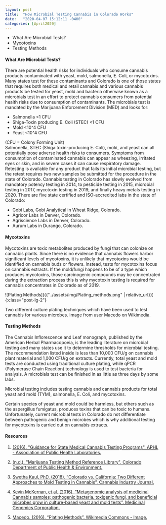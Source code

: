 ```yaml
---
layout: post
title:  "How Microbial Testing Cannabis in Colorado Works"
date:   "2020-04-07 15:12:11 -0400"
categories: [April2020]
---
```




* What Are Microbial Tests?
* Mycotoxins
* Testing Methods




#### What Are Microbial Tests?
There are potential health risks for individuals who consume cannabis products contaminated with yeast, mold, salmonella, E. Coli, or mycotoxins. Many states test for these contaminants and Colorado is one of those states that requires both medical and retail cannabis and various cannabis products be tested for yeast, mold and bacteria otherwise known as a microbials test in an effort to protect cannabis consumers from potential health risks due to consumption of contaminants. The microbials test is mandated by the Marijuana Enforcement Division (MED) and looks for: 

* Salmonella <1 CFU
* Shiga-Toxin producing E. Coli (STEC) <1 CFU
* Mold <10^4 CFU
* Yeast <10^4 CFU
<div>(CFU = Colony Forming Unit)</div>


<div></div>
Salmonella, STEC (Shiga toxin-producing E. Coli), mold, and yeast can all potentially pose adverse health risks to consumers. Symptoms from consumption of contaminated cannabis can appear as wheezing, irritated eyes or skin, and in severe cases it can cause respiratory damage. Retesting is available for any product that fails its initial microbial testing, but the retest requires two new samples be submitted for the procedure in the state of Colorado. Cannabis testing in Colorado has slowly evolved from mandatory potency testing in 2014, to pesticide testing in 2015, microbial testing in 2017, mycotoxin testing in 2019, and finally heavy metals testing in 2020. There are five state certified and ISO-accredited labs in the state of Colorado:

* Gobi Labs, Gobi Analytical in Wheat Ridge, Colorado.
* Agricor Labs in Denver, Colorado. 
* Agriscience Labs in Denver, Colorado.
* Aurum Labs in Durango, Colorado. 

#### Mycotoxins
Mycotoxins are toxic metabolites produced by fungi that can colonize on cannabis plants. Since there is no evidence that cannabis flowers harbor significant levels of mycotoxins, it is unlikely that mycotoxins would be identified on cannabis buds or flowers. Instead, tests for mycotoxins focus on cannabis extracts. If the mold/fungi happens to be of a type which produces mycotoxins, those carcinogenic compounds may be concentrated during the extraction process this is why mycotoxin testing is required for cannabis concentrates in Colorado as of 2019. 


![Plating Methods]({{"../assets/img/Plating_methods.png" | relative_url}}){:class="post-lg-2"}
<div class="text-center blog-caption">
Two different culture plating techniques which have been used to test cannabis for various microbes. Image from user Macedo on Wikimedia. 
</div>


#### Testing Methods
The Cannabis Inflorescence and Leaf monograph, published by the American Herbal Pharmacopoeia, is the leading literature on microbial testing and many states use it to determine thresholds for microbial testing. The recommendation listed inside is less than 10,000 CFU/g on cannabis plant material and 1,000 CFU/g on extracts. Currently, total yeast and mold tests are conducted using traditional culture plating, while qPCR (Polymerase Chain Reaction) technology is used to test bacteria for analysis. A microbials test can be finished in as little as three days by some labs. 


<div class="text-center blog-quote">
Microbial testing includes testing cannabis and cannabis products for total yeast and mold (TYM), salmonella, E. Coli, and mycotoxins.
</div>


Certain species of yeast and mold could be harmless, but others such as the aspergillus fumigatus, produces toxins that can be toxic to humans. Unfortunately, current microbial tests in Colorado do not differentiate between pathogenic and benign microbes which is why additional testing for mycotoxins is carried out on cannabis extracts. 





#### Resources
1. <a href="https://www.aphl.org/aboutAPHL/publications/Documents/EH-Guide-State-Med-Cannabis-052016.pdf&ved=2ahUKEwjmlaeu2tPoAhUQRqwKHfgfDg0QFjAEegQICRAB&usg=AOvVaw0_iszM0uR_juYkJGODhDJw"> (2016). "Guidance for State Medical Cannabis Testing Programs". APHL - Association of Public Health Laboratories. 
</a>

2. <a href="https://www.colorado.gov/pacific/cdphe/inspection-retail-marijuana-testing-facilities"> (n.d.). "Marijuana Testing Method Reference Library". Colorado Department of Public Health &amp; Environment. 
</a>

3. <a href="https://cannabisindustryjournal.com/feature_article/colorado-vs-california-two-different-approaches-to-mold-testing-in-cannabis/"> Swetha Kaul, PhD. (2018). “Colorado vs. California: Two Different Approaches to Mold Testing in Cannabis”. Cannabis Industry Journal. 
</a>

4. <a href="https://f1000research.com/articles/5-2471/v1"> Kevin McKernan, et al. (2016). “Metagenomic analysis of medicinal Cannabis samples; pathogenic bacteria, toxigenic fungi, and beneficial microbes grow in culture-based yeast and mold tests”. Medicinal Genomics Corporation. 
</a>

5. <a href="https://commons.wikimedia.org/wiki/File:Plating_methods.svg"> Macedo. (2016). “Plating Methods”. Wikimedia Commons - Image. </a>




